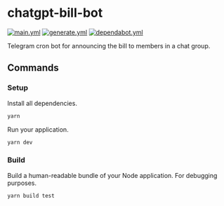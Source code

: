# chatgpt-bill-bot

[![main.yml](https://github.com/winstxnhdw/chatgpt-bill-bot/actions/workflows/main.yml/badge.svg)](https://github.com/winstxnhdw/chatgpt-bill-bot/actions/workflows/main.yml)
[![generate.yml](https://github.com/winstxnhdw/chatgpt-bill-bot/actions/workflows/generate.yml/badge.svg)](https://github.com/winstxnhdw/chatgpt-bill-bot/actions/workflows/generate.yml)
[![dependabot.yml](https://github.com/winstxnhdw/chatgpt-bill-bot/actions/workflows/dependabot.yml/badge.svg)](https://github.com/winstxnhdw/chatgpt-bill-bot/actions/workflows/dependabot.yml)

Telegram cron bot for announcing the bill to members in a chat group.

## Commands

### Setup

Install all dependencies.

```bash
yarn
```

Run your application.

```bash
yarn dev
```

### Build

Build a human-readable bundle of your Node application. For debugging purposes.

```bash
yarn build test
```
